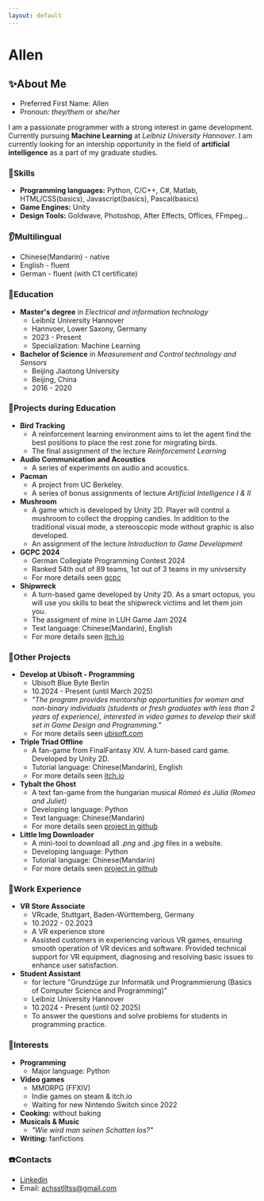 ```yaml
---
layout: default
---
```

# Allen

## :sparkles:About Me
- Preferred First Name: Allen
- Pronoun: *they/them* or *she/her*

I am a passionate programmer with a strong interest in game development. Currently pursuing **Machine Learning** at *Leibniz University Hannover*. I am currently looking for an intership opportunity in the field of **artificial intelligence** as a part of my graduate studies.

### :rocket:Skills

- **Programming languages:** Python, C/C++, C#, Matlab, HTML/CSS(basics), Javascript(basics), Pascal(basics)
- **Game Engines:** Unity
- **Design Tools:** Goldwave, Photoshop, After Effects, Offices, FFmpeg...

### :ear:Multilingual

* Chinese(Mandarin) - native
* English - fluent
* German - fluent (with C1 certificate)

### :school:Education

- **Master's degree** in *Electrical and information technology*
  - Leibniz University Hannover
  - Hannvoer, Lower Saxony, Germany
  - 2023 - Present
  - Specialization: Machine Learning
- **Bachelor of Science** in *Measurement and Control technology and Sensors*
  - Beijing Jiaotong University
  - Beijing, China
  - 2016 - 2020

### :pencil:Projects during Education

- **Bird Tracking**
  - A reinforcement learning environment aims to let the agent find the best positions to place the rest zone for mirgrating birds.
  - The final assignment of the lecture *Reinforcement Learning*
- **Audio Communication and Acoustics**
  - A series of experiments on audio and acoustics.
- **Pacman**
  - A project from UC Berkeley.
  - A series of bonus assignments of lecture *Artificial Intelligence I & II*
- **Mushroom**
  - A game which is developed by Unity 2D. Player will control a mushroom to collect the dropping candies. In addition to the traditional visual mode, a stereoscopic mode without graphic is also developed.
  - An assignment of the lecture *Introduction to Game Development*
- **GCPC 2024**
  - German Collegiate Programming Contest 2024
  - Ranked 54th out of 89 teams, 1st out of 3 teams in my univsersity
  - For more details seen [gcpc](https://gcpc.nwerc.eu/)
- **Shipwreck**
  - A turn-based game developed by Unity 2D. As a smart octopus, you will use you skills to beat the shipwreck victims and let them join you.
  - The assigment of mine in LUH Game Jam 2024
  - Text language: Chinese(Mandarin), English
  - For more details seen [itch.io](https://ashlynxgame.itch.io/shipwreck)
  
### :game_die:Other Projects

- **Develop at Ubisoft - Programming**
  - Ubisoft Blue Byte Berlin
  - 10.2024 - Present (until March 2025)
  - *"The program provides mentorship opportunities for women and non-binary individuals (students or fresh graduates with less than 2 years of experience), interested in video games to develop their skill set in Game Design and Programming."*
  - For more details seen [ubisoft.com](https://www.ubisoft.com/en-us/company/careers/interns-graduates/develop-at-ubisoft)
- **Triple Triad Offline**
  - A fan-game from FinalFantasy XIV. A turn-based card game. Developed by Unity 2D.
  - Tutorial language: Chinese(Mandarin), English
  - For more details seen [itch.io](https://allen-sstl.itch.io/triple-triad)
- **Tybalt the Ghost**
  - A text fan-game from the hungarian musical *Rómeó és Júlia (Romeo and Juliet)*
  - Developing language: Python
  - Text language: Chinese(Mandarin)
  - For more details seen [project in github](https://github.com/sstlltss/Tybalt_the_Ghost)
- **Little Img Downloader**
  - A mini-tool to download all *.png* and *.jpg* files in a website.
  - Developing language: Python
  - Tutorial language: Chinese(Mandarin)
  - For more details seen [project in github](https://github.com/sstlltss/little-img-downloader)

### :triangular_flag_on_post:Work Experience

- **VR Store Associate**
  - VRcade, Stuttgart, Baden-Württemberg, Germany
  - 10.2022 - 02.2023
  - A VR experience store
  - Assisted customers in experiencing various VR games, ensuring smooth operation of VR devices and software. Provided technical support for VR equipment, diagnosing and resolving basic issues to enhance user satisfaction.
- **Student Assistant** 
  - for lecture "Grundzüge zur Informatik und Programmierung (Basics of Computer Science and Programming)"
  - Leibniz University Hannover
  - 10.2024 - Present (until 02.2025)
  - To answer the questions and solve problems for students in programming practice.
  
### :feet:Interests

- **Programming**
  - Major language: Python
- **Video games**
  - MMORPG (FFXIV)
  - Indie games on steam & itch.io
  - Waiting for new Nintendo Switch since 2022
- **Cooking:** without baking
- **Musicals & Music**
  - *"Wie wird man seinen Schatten los?"*
- **Writing:** fanfictions
  
### :telephone:Contacts

- [Linkedin](https://www.linkedin.com/in/yuwei-wu-114797338/)
- Email: achsstlltss@gmail.com